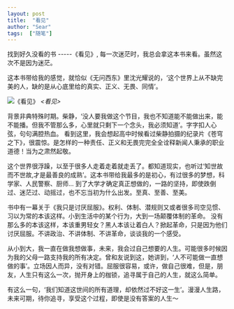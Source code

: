 ```yaml
---
layout: post
title:  "看见"
author: "Sear"
tags:  ["随笔"]
---
```




找到好久没看的书 -----《看见》, 每一次迷茫时，我总会拿这本书来看。虽然这次不是因为迷茫。


这本书带给我的感觉，就恰似《无问西东》里沈光耀说的，‘这个世界上从不缺完美的人，缺的是从心底里给的真实、正义、无畏、同情’。

![《看见》](https://upload-images.jianshu.io/upload_images/4099767-c3345996b070f097.jpg?imageMogr2/auto-orient/strip%7CimageView2/2/w/1240)
_<看见>_


背景非典特殊时期。柴静，‘没人要我做这个节目，我也不知道能不能做出来，能不能播。但我不管那么多，心里就只剩下一个念头，我必须知道’。字字扣人心弦，句句满腔热血。
看到这里，我会想起高中时候看过柴静拍摄的纪录片《苍穹之下》，很震惊。是怎样的一种责任、正义和无畏完完全全诠释新闻人秉承的职业道德！当为之肃然起敬。


这个世界很浮躁，以至于很多人走着走着就走丢了。都知道现实，也听过‘知世故而不世故,才是最善良的成熟’。这本书带给我最多的是初心，有过很多的梦想，科学家、人民警察、厨师...
到了大学才确定真正想做的，一路的坚持，即使跌倒过、迷茫过、动摇过，也不忘当初为什么出发。至真、至善、至美。



书中有一幕关于《我只是讨厌屈服》。权利、体制、潜规则又或者很多司空见惯、习以为常的本该这样。小到生活中的某个行为，大到一场颠覆体制的革命。
没有那么多的本该这样，本该重男轻女？黑人本该让着白人？掀起革命，只是因为他们讨厌屈服。不讲政治、不讲体制、不讲革命，谈谈我的一个感受。


从小到大，我一直在做我想做事，未来，我会过自己想要的人生。可能很多时候因为我的父母一路支持我的所有决定。曾和友说到这，她讲到，‘人不可能做一直想做的事’。立场因人而异，没有对错。屈服很容易，或许，做自己很难，但是，朋友，人生只有这么一次，抛开身上的枷锁，追寻属于自己的人生，就这么简单。


有这么一句，‘我们知道这世间的所有道理，却依然过不好这一生’。漫漫人生路，未来可期，待你追寻，享受这个过程，即使是没有答案的人生～
